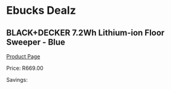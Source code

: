 
# Ebucks Dealz
## BLACK+DECKER 7.2Wh Lithium-ion Floor Sweeper - Blue
[Product Page](https://www.ebucks.com/web/shop/productSelected.do?prodId=801753276&catId=704986856)

Price: R669.00

Savings: 


	